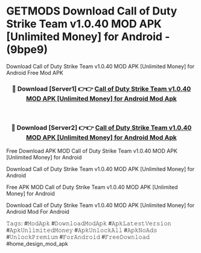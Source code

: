 # GETMODS Download Call of Duty Strike Team v1.0.40 MOD APK [Unlimited Money] for Android - (9bpe9)
Download Call of Duty Strike Team v1.0.40 MOD APK [Unlimited Money] for Android Free Mod APK

<div align="center">
<h3>🔴 Download [Server1] 👉👉 <a href="https://apk-comot.site?title=Call_of_Duty_Strike_Team_v1.0.40_MOD_APK_[Unlimited_Money]_for_Android">Call of Duty Strike Team v1.0.40 MOD APK [Unlimited Money] for Android Mod Apk</a></h3><br>

<h3>🔴 Download [Server2] 👉👉 <a href="https://apk-comot.site?title=Call_of_Duty_Strike_Team_v1.0.40_MOD_APK_[Unlimited_Money]_for_Android">Call of Duty Strike Team v1.0.40 MOD APK [Unlimited Money] for Android Mod Apk</a></h3>
</div>


Free Download APK MOD Call of Duty Strike Team v1.0.40 MOD APK [Unlimited Money] for Android

Download Call of Duty Strike Team v1.0.40 MOD APK [Unlimited Money] for Android 

Free APK MOD Call of Duty Strike Team v1.0.40 MOD APK [Unlimited Money] for Android 

Download Call of Duty Strike Team v1.0.40 MOD APK [Unlimited Money] for Android Mod For Android

𝚃𝚊𝚐𝚜: #𝙼𝚘𝚍𝙰𝚙𝚔 #𝙳𝚘𝚠𝚗𝚕𝚘𝚊𝚍𝙼𝚘𝚍𝙰𝚙𝚔 #𝙰𝚙𝚔𝙻𝚊𝚝𝚎𝚜𝚝𝚅𝚎𝚛𝚜𝚒𝚘𝚗 #𝙰𝚙𝚔𝚄𝚗𝚕𝚒𝚖𝚒𝚝𝚎𝚍𝙼𝚘𝚗𝚎𝚢 #𝙰𝚙𝚔𝚄𝚗𝚕𝚘𝚌𝚔𝙰𝚕𝚕 #𝙰𝚙𝚔𝙽𝚘𝙰𝚍𝚜 #𝚄𝚗𝚕𝚘𝚌𝚔𝙿𝚛𝚎𝚖𝚒𝚞𝚖 #𝙵𝚘𝚛𝙰𝚗𝚍𝚛𝚘𝚒𝚍 #𝙵𝚛𝚎𝚎𝙳𝚘𝚠𝚗𝚕𝚘𝚊𝚍 #home_design_mod_apk